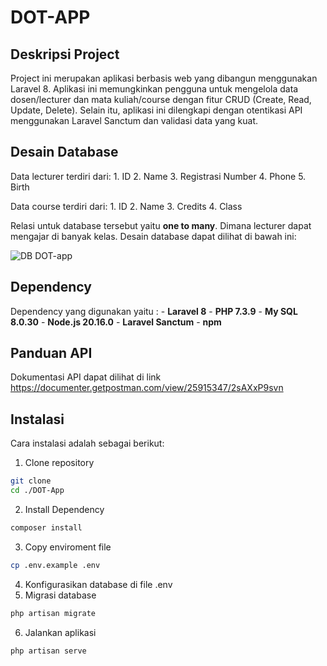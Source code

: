 # DOT-APP

## Deskripsi Project
Project ini merupakan aplikasi berbasis web yang dibangun menggunakan Laravel 8. Aplikasi ini memungkinkan pengguna untuk mengelola data dosen/lecturer dan mata kuliah/course dengan fitur CRUD (Create, Read, Update, Delete). Selain itu, aplikasi ini dilengkapi dengan otentikasi API menggunakan Laravel Sanctum dan validasi data yang kuat.

## Desain Database
Data lecturer terdiri dari:
    1. ID
    2. Name
    3. Registrasi Number
    4. Phone
    5. Birth

Data course terdiri dari:
    1. ID
    2. Name
    3. Credits
    4. Class

Relasi untuk database tersebut yaitu **one to many**. Dimana lecturer dapat mengajar di banyak kelas. Desain database dapat dilihat di bawah ini:

![DB DOT-app](https://github.com/user-attachments/assets/cd57383e-72c1-4b0b-95f5-cff26ad290c3)

## Dependency
Dependency yang digunakan yaitu :
    - **Laravel 8**
    - **PHP 7.3.9**
    - **My SQL 8.0.30**
    - **Node.js 20.16.0**
    - **Laravel Sanctum**
    - **npm**

## Panduan API
Dokumentasi API dapat dilihat di link https://documenter.getpostman.com/view/25915347/2sAXxP9svn

## Instalasi
Cara instalasi adalah sebagai berikut:
1. Clone repository
```bash
git clone
cd ./DOT-App
```
2. Install Dependency
```bash
composer install
```
3. Copy enviroment file
```bash
cp .env.example .env
```
4. Konfigurasikan database di file .env
5. Migrasi database
```bash
php artisan migrate
```
6. Jalankan aplikasi
```bash
php artisan serve
```
